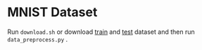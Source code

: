 # MNIST Dataset

Run ```download.sh``` or download [train]() and [test]() dataset and then run ```data_preprocess.py```
.
 